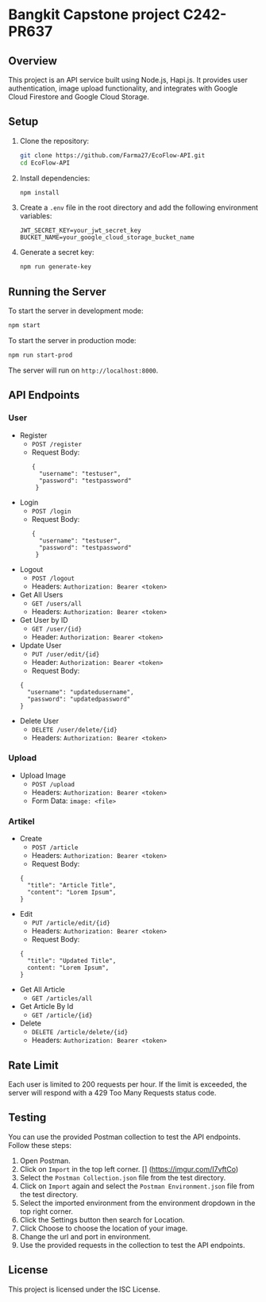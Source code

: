 # Bangkit Capstone project C242-PR637

## Overview

This project is an API service built using Node.js, Hapi.js. It provides user authentication, image upload functionality, and integrates with Google Cloud Firestore and Google Cloud Storage.

## Setup

1. Clone the repository:
    ```sh
    git clone https://github.com/Farma27/EcoFlow-API.git
    cd EcoFlow-API
    ```

2. Install dependencies:
    ```sh
    npm install
    ```

3. Create a `.env` file in the root directory and add the following environment variables:
    ```env
    JWT_SECRET_KEY=your_jwt_secret_key
    BUCKET_NAME=your_google_cloud_storage_bucket_name
    ```

4. Generate a secret key:
    ```sh
    npm run generate-key
    ```

## Running the Server

To start the server in development mode:
```sh
npm start
```

To start the server in production mode:
```sh
npm run start-prod
```

The server will run on ```http://localhost:8000```.

## API Endpoints 

### User

- Register
  - ```POST /register```
  - Request Body: 
    ```
    { 
      "username": "testuser",
      "password": "testpassword"
     }
    ```
- Login
  - ```POST /login```
  - Request Body: 
    ```
    { 
      "username": "testuser",
      "password": "testpassword"
     }
    ```
- Logout
  - ```POST /logout```
  - Headers: ```Authorization: Bearer <token>```
- Get All Users
  - ```GET /users/all```
  - Headers: ```Authorization: Bearer <token>```
- Get User by ID
  - ```GET /user/{id}```
  - Header: ```Authorization: Bearer <token>```
- Update User
  - ```PUT /user/edit/{id}```
  - Header: ```Authorization: Bearer <token>```
  - Request Body: 
  ```
  { 
    "username": "updatedusername",
    "password": "updatedpassword"
  }
  ```
- Delete User
  - ```DELETE /user/delete/{id}```
  - Headers: ```Authorization: Bearer <token>```

### Upload

- Upload Image
  - ```POST /upload```
  - Headers: ```Authorization: Bearer <token>```
  - Form Data: ```image: <file>```

### Artikel

- Create
  - ```POST /article```
  - Headers: ```Authorization: Bearer <token>```
  - Request Body: 
  ```
  {
    "title": "Article Title",
    "content": "Lorem Ipsum",
  }
  ```
- Edit 
  - ```PUT /article/edit/{id}```
  - Headers: ```Authorization: Bearer <token>```
  - Request Body: 
  ```
  {
    "title": "Updated Title",
    content: "Lorem Ipsum",
  }
- Get All Article
  - ```GET /articles/all```
- Get Article By Id
  - ```GET /article/{id}```
- Delete
  - ```DELETE /article/delete/{id}```
  - Headers: ```Authorization: Bearer <token>```

## Rate Limit

Each user is limited to 200 requests per hour. If the limit is exceeded, the server will respond with a 429 Too Many Requests status code.

## Testing

You can use the provided Postman collection to test the API endpoints. Follow these steps:

1. Open Postman.
2. Click on `Import` in the top left corner.
    [] (https://imgur.com/I7vftCo)
3. Select the `Postman Collection.json` file from the test directory.
4. Click on `Import` again and select the `Postman Environment.json` file from the test directory.
5. Select the imported environment from the environment dropdown in the top right corner.
6. Click the Settings button then search for Location.
7. Click Choose to choose the location of your image.
    [](https://imgur.com/Wy8yr64)
8. Change the url and port in environment.
8. Use the provided requests in the collection to test the API endpoints.

## License

This project is licensed under the ISC License.